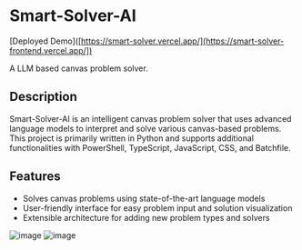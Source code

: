 # Smart-Solver-AI

[Deployed Demo]([https://smart-solver.vercel.app/](https://smart-solver-frontend.vercel.app/])

A LLM based canvas problem solver.

## Description

Smart-Solver-AI is an intelligent canvas problem solver that uses advanced language models to interpret and solve various canvas-based problems. This project is primarily written in Python and supports additional functionalities with PowerShell, TypeScript, JavaScript, CSS, and Batchfile.

## Features

- Solves canvas problems using state-of-the-art language models
- User-friendly interface for easy problem input and solution visualization
- Extensible architecture for adding new problem types and solvers

![image](https://github.com/user-attachments/assets/576c19a1-4a80-4327-94c7-742184af54d7)
![image](https://github.com/user-attachments/assets/58694170-96f5-4f08-98f6-6138cf44147d)
